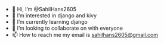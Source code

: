 - 👋 Hi, I’m @SahilHans2605
- 👀 I’m interested in django and kivy
- 🌱 I’m currently learning django
- 💞️ I’m looking to collaborate on with everyone
- 📫 How to reach me my email is sahilhans2605@gmail.com

<!---
SahilHans2605/SahilHans2605 is a ✨ special ✨ repository because its `README.md` (this file) appears on your GitHub profile.
You can click the Preview link to take a look at your changes.
--->
